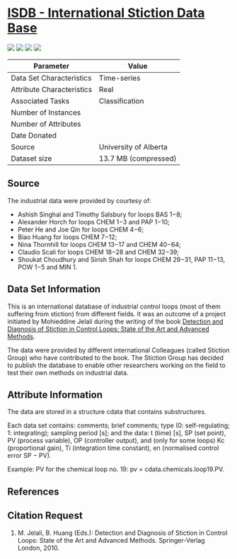 # [ISDB - International Stiction Data Base](https://sites.ualberta.ca/~bhuang/Stiction-Book.htm)

![](https://img.shields.io/badge/sector-control_loop-darkgreen.svg)
![](https://img.shields.io/badge/labeled-yes-blue.svg)
![](https://img.shields.io/badge/time--series-yes-blue.svg) 
![](<https://img.shields.io/badge/simulation-no-red.svg>)

 Parameter | Value
---------- | -----
Data Set Characteristics | Time-series
Attribute Characteristics | Real
Associated Tasks | Classification
Number of Instances	| 
Number of Attributes |
Date Donated | 
Source | University of Alberta
Dataset size | 13.7 MB (compressed)

## Source
The industrial data were provided by courtesy of: 
- Ashish Singhal and Timothy Salsbury for loops BAS 1−8; 
- Alexander Horch for loops CHEM 1−3 and PAP 1−10; 
- Peter He and Joe Qin for loops CHEM 4−6; 
- Biao Huang for loops CHEM 7−12; 
- Nina Thornhill for loops CHEM 13−17 and CHEM 40−64; 
- Claudio Scali for loops CHEM 18−28 and CHEM 32−39; 
- Shoukat Choudhury and Sirish Shah for loops CHEM 29−31, PAP 11−13, POW 1−5 and MIN 1.

## Data Set Information  
This is an international database of industrial control loops (most of them suffering from stiction) from different fields. It was an outcome of a project initiated by Mohieddine Jelali during the writing of the book [Detection and Diagnosis of Stiction in Control Loops: State of the Art and Advanced Methods](https://sites.ualberta.ca/~bhuang/Stiction-Book.htm).

The data were provided by different international Colleagues (called Stiction Group) who have contributed to the book.
The Stiction Group has decided to publish the database to enable other researchers working on the field to test their own methods on industrial data.


## Attribute Information
The data are stored in a structure cdata that contains substructures.

Each data set contains: comments; brief comments; type (0: self-regulating; 1: integrating); sampling period [s]; and the data: t (time) [s], SP (set point), PV (process variable), OP (controller output), and (only for some loops) Kc (proportional gain), Ti (integration time constant), en (normalised control error SP − PV).

Example: PV for the chemical loop no. 19: pv = cdata.chemicals.loop19.PV.

## References

## Citation Request
1. M. Jelali, B. Huang (Eds.): Detection and Diagnosis of Stiction in Control Loops: State of the Art and Advanced Methods. Springer-Verlag London, 2010.
